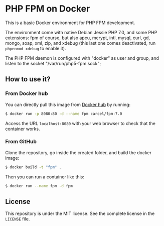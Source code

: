 # PHP FPM on Docker

This is a basic Docker environment for PHP FPM development.

The environment come with native Debian Jessie PHP 7.0, and some PHP extensions: fpm of course, but also apcu, mcrypt,
intl, mysql, curl, gd, mongo, soap, xml, zip, and xdebug (this last one comes deactivated, run `phpenmod xdebug` to
enable it).

The PHP FPM daemon is configured with "docker" as user and group, and listen to the socket "/var/run/php5-fpm.sock";

## How to use it?

### From Docker hub

You can directly pull this image from [Docker hub](https://hub.docker.com/r/carcel/apache-php/) by running:

```bash
$ docker run -p 8080:80 -d --name fpm carcel/fpm:7.0
```

Access the URL `localhost:8080` with your web browser to check that the container works.

### From GitHub

Clone the repository, go inside the created folder, and build the docker image:

```bash
$ docker build -t "fpm" .
```

Then you can run a container like this:

```bash
$ docker run --name fpm -d fpm
```


## License

This repository is under the MIT license. See the complete license in the `LICENSE` file.
